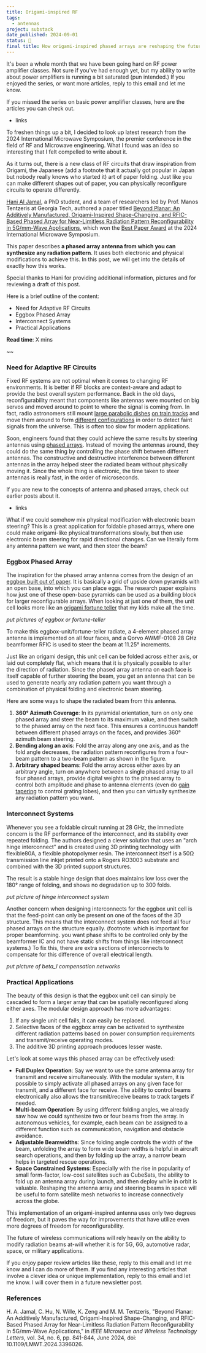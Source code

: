 ```yaml
---
title: Origami-inspired RF
tags:
  - antennas
project: substack
date_published: 2024-09-01
status: 🚧
final title: How origami-inspired phased arrays are reshaping the future of antennas
---
```

It's been a whole month that we have been going hard on RF power amplifier classes. Not sure if you've had enough yet, but my ability to write about power amplifiers is running a bit saturated (pun intended.) If you enjoyed the series, or want more articles, reply to this email and let me know.

If you missed the series on basic power amplifier classes, here are the articles you can check out.
- links

To freshen things up a bit, I decided to look up latest research from the 2024 International Microwave Symposium, the premier conference in the field of RF and Microwave engineering. What I found was an idea so interesting that I felt compelled to write about it. 

As it turns out, there is a new class of RF circuits that draw inspiration from Origami, the Japanese (add a footnote that it actually got popular in Japan but nobody really knows who started it) art of paper folding. Just like you can make different shapes out of paper, you can physically reconfigure circuits to operate differently.

[Hani Al Jamal](https://www.linkedin.com/in/hani-aljamal/), a PhD student, and a team of researchers led by Prof. Manos Tentzeris at Georgia Tech, authored a paper titled [Beyond Planar: An Additively Manufactured, Origami-Inspired Shape-Changing, and RFIC-Based Phased Array for Near-Limitless Radiation Pattern Reconfigurability in 5G/mm-Wave Applications](https://ieeexplore.ieee.org/abstract/document/10531260), which won the [Best Paper Award](https://ece.gatech.edu/news/2024/06/al-jamal-wins-best-paper-award-2024-ieee-international-microwave-symposium) at the 2024 International Microwave Symposium.

This paper describes **a phased array antenna from which you can synthesize any radiation pattern**. It uses both electronic and physical modifications to achieve this. In this post, we will get into the details of exactly how this works.

Special thanks to Hani for providing additional information, pictures and for reviewing a draft of this post.

Here is a brief outline of the content:
- Need for Adaptive RF Circuits
- Eggbox Phased Array
- Interconnect Systems
- Practical Applications

**Read time**: X mins

~~
### Need for Adaptive RF Circuits

Fixed RF systems are not optimal when it comes to changing RF environments. It is better if RF blocks are context-aware and adapt to provide the best overall system performance. Back in the old days, reconfigurability meant that components like antennas were mounted on big servos and moved around to point to where the signal is coming from. In fact, radio astronomers still mount [large parabolic dishes](https://www.viksnewsletter.com/i/140865578/gigantic-antenna-arrays) [on train tracks](https://public.nrao.edu/telescopes/VLA/) and move them around to form [different configurations](https://public.nrao.edu/vla-configurations/) in order to detect faint signals from the universe. This is often too slow for modern applications.

Soon, engineers found that they could achieve the same results by steering antennas using [phased arrays](https://www.viksnewsletter.com/p/basics-of-phased-array-antennas-and?r=222kot&utm_campaign=post&utm_medium=web). Instead of moving the antennas around, they could do the same thing by controlling the phase shift between different antennas. The constructive and destructive interference between different antennas in the array helped steer the radiated beam without physically moving it. Since the whole thing is electronic, the time taken to steer antennas is really fast, in the order of microseconds.

If you are new to the concepts of antenna and phased arrays, check out earlier posts about it.
- links

What if we could somehow mix physical modification with electronic beam steering? This is a great application for foldable phased arrays, where one could make origami-like physical transformations slowly, but then use electronic beam steering for rapid directional changes. Can we literally form any antenna pattern we want, and then steer the beam?
### Eggbox Phased Array

The inspiration for the phased array antenna comes from the design of an [eggbox built out of paper](https://youtu.be/e8WHFI3z2yA?si=9UGZVxs-CLCy6-lD). It is basically a grid of upside down pyramids with an open base, into which you can place eggs. The research paper explains how just one of these open-base pyramids can be used as a building block for larger reconfigurable arrays. When looking at just one of them, the unit cell looks more like an [origami fortune teller](https://youtu.be/SAhiIlTxUYA?si=0NLP_PYrRJ39wo5p) that my kids make all the time.

*put pictures of eggbox or fortune-teller*

To make this eggbox-unit/fortune-teller radiate, a 4-element phased array antenna is implemented on all four faces, and a Qorvo AWMF-0108 28 GHz beamformer RFIC is used to steer the beam at 11.25° increments.

Just like an origami design, this unit cell can be folded across either axis, or laid out completely flat, which means that it is physically possible to alter the direction of radiation. Since the phased array antenna on each face is itself capable of further steering the beam, you get an antenna that can be used to generate nearly any radiation pattern you want through a combination of physical folding and electronic beam steering.

Here are some ways to shape the radiated beam from this antenna.

1. **360° Azimuth Coverage**: In its pyramidal orientation, turn on only one phased array and steer the beam to its maximum value, and then switch to the phased array on the next face. This ensures a continuous handoff between different phased arrays on the faces, and provides 360° azimuth beam steering.
2. **Bending along an axis**: Fold the array along any one axis, and as the fold angle decreases, the radiation pattern reconfigures from a four-beam pattern to a two-beam pattern as shown in the figure.
3. **Arbitrary shaped beams**: Fold the array across either axes by an arbitrary angle, turn on anywhere between a single phased array to all four phased arrays, provide digital weights to the phased array to control both amplitude and phase to antenna elements (even do [gain tapering](https://www.viksnewsletter.com/i/140865578/gain-tapering) to control grating lobes), and then you can virtually synthesize any radiation pattern you want.

### Interconnect Systems

Whenever you see a foldable circuit running at 28 GHz, the immediate concern is the RF performance of the interconnect, and its stability over repeated folding. The authors designed a clever solution that uses an "arch hinge interconnect" and is created using 3D printing technology with flexible80A, a flexible photopolymer resin. The interconnect itself is a 50Ω transmission line inkjet printed onto a Rogers RO3003 substrate and combined with the 3D printed support structures.

The result is a stable hinge design that does maintains low loss over the 180° range of folding, and shows no degradation up to 300 folds.

*put picture of hinge interconnect system*

Another concern when designing interconnects for the eggbox unit cell is that the feed-point can only be present on one of the faces of the 3D structure. This means that the interconnect system does not feed all four phased arrays on the structure equally. (footnote: which is important for proper beamforming. you want phase shifts to be controlled only by the beamformer IC and not have static shifts from things like interconnect systems.) To fix this, there are extra sections of interconnects to compensate for this difference of overall electrical length.

*put picture of beta_l compensation networks*

### Practical Applications

The beauty of this design is that the eggbox unit cell can simply be cascaded to form a larger array that can be spatially reconfigured along either axes. The modular design approach has more advantages:
1. If any single unit cell fails, it can easily be replaced.
2. Selective faces of the eggbox array can be activated to synthesize different radiation patterns based on power consumption requirements and transmit/receive operating modes.
3. The additive 3D printing approach produces lesser waste.

Let's look at some ways this phased array can be effectively used:

- **Full Duplex Operation**: Say we want to use the same antenna array for transmit and receive simultaneously. With the modular system, it is possible to simply activate all phased arrays on any given face for transmit, and a different face for receive. The ability to control beams electronically also allows the transmit/receive beams to track targets if needed.
- **Multi-beam Operation**: By using different folding angles, we already saw how we could synthesize two or four beams from the array. In autonomous vehicles, for example, each beam can be assigned to a different function such as communication, navigation and obstacle avoidance.
- **Adjustable Beamwidths**: Since folding angle controls the width of the beam, unfolding the array to form wide beam widths is helpful in aircraft search operations, and then by folding up the array, a narrow beam helps in targeted rescue operations.
- **Space Constrained Systems**: Especially with the rise in popularity of small form-factor, low-cost satellites such as CubeSats, the ability to fold up an antenna array during launch, and then deploy while in orbit is valuable. Reshaping the antenna array and steering beams in space will be useful to form satellite mesh networks to increase connectively across the globe.

This implementation of an origami-inspired antenna uses only two degrees of freedom, but it paves the way for improvements that have utilize even more degrees of freedom for reconfigurability.

The future of wireless communications will rely heavily on the ability to modify radiation beams at-will whether it is for 5G, 6G, automotive radar, space, or military applications.

If you enjoy paper review articles like these, reply to this email and let me know and I can do more of them. If you find any interesting articles that involve a clever idea or unique implementation, reply to this email and let me know. I will cover them in a future newsletter post.

### References

H. A. Jamal, C. Hu, N. Wille, K. Zeng and M. M. Tentzeris, "Beyond Planar: An Additively Manufactured, Origami-Inspired Shape-Changing, and RFIC-Based Phased Array for Near-Limitless Radiation Pattern Reconfigurability in 5G/mm-Wave Applications," in _IEEE Microwave and Wireless Technology Letters_, vol. 34, no. 6, pp. 841-844, June 2024, doi: 10.1109/LMWT.2024.3396026.

